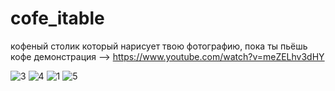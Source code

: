 # cofe_itable
кофеный столик который нарисует твою фотографию, пока ты пьёшь кофе
демонстрация --> https://www.youtube.com/watch?v=meZELhv3dHY



![3](https://github.com/raketanamarse/cofe_itable/assets/104571006/c3c92fcf-efac-45d9-a4e7-57a5906cbc09)
![4](https://github.com/raketanamarse/cofe_itable/assets/104571006/d392aedc-a314-4b5a-bfe5-d7ee1dd96a7b)
![1](https://github.com/raketanamarse/cofe_itable/assets/104571006/7bcd89fe-a983-4d89-b4a9-3f0f9105903b)
![5](https://github.com/raketanamarse/cofe_itable/assets/104571006/72879123-aa3f-468b-93b4-6b0dc0dd8743)
